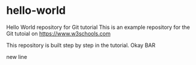 # hello-world
Hello World repository for Git tutorial
This is an example repository for the Git tutoial on https://www.w3schools.com

This repository is built step by step in the tutorial.
Okay BAR

new line
